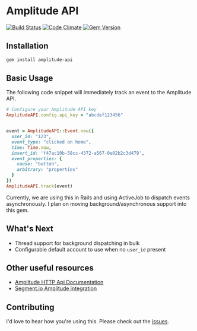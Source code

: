 # Amplitude API
[![Build Status](https://travis-ci.org/toothrot/amplitude-api.svg?branch=master)](https://travis-ci.org/toothrot/amplitude-api)
[![Code Climate](https://codeclimate.com/github/toothrot/amplitude-api/badges/gpa.svg)](https://codeclimate.com/github/toothrot/amplitude-api)
[![Gem Version](https://badge.fury.io/rb/amplitude-api.svg)](http://badge.fury.io/rb/amplitude-api)

## Installation

```sh
gem install amplitude-api
```

## Basic Usage

The following code snippet will immediately track an event to the Amplitude API.

```ruby
# Configure your Amplitude API key
AmplitudeAPI.config.api_key = "abcdef123456"


event = AmplitudeAPI::Event.new({
  user_id: "123",
  event_type: "clicked on home",
  time: Time.now,
  insert_id: 'f47ac10b-58cc-4372-a567-0e02b2c3d479',
  event_properties: {
    cause: "button",
    arbitrary: "properties"
  }
})
AmplitudeAPI.track(event)
```

Currently, we are using this in Rails and using ActiveJob to dispatch events asynchronously. I plan on moving background/asynchronous support into this gem.

## What's Next

* Thread support for background dispatching in bulk
* Configurable default account to use when no `user_id` present

## Other useful resources
* [Amplitude HTTP Api Documentation](https://amplitude.zendesk.com/hc/en-us/articles/204771828)
* [Segment.io Amplitude integration](https://segment.com/docs/integrations/amplitude/)

## Contributing

I'd love to hear how you're using this. Please check out the [issues](https://github.com/toothrot/amplitude-api/issues).
